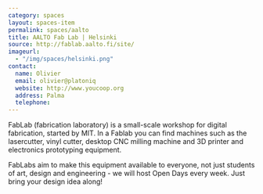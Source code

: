 ```yaml
---
category: spaces
layout: spaces-item
permalink: spaces/aalto
title: AALTO Fab Lab | Helsinki
source: http://fablab.aalto.fi/site/
imageurl: 
  - "/img/spaces/helsinki.png"
contact:
  name: Olivier
  email: olivier@platoniq
  website: http://www.youcoop.org
  address: Palma
  telephone:
---
```


FabLab (fabrication laboratory) is a small-scale workshop for digital fabrication, started by MIT. In a Fablab you can find machines such as the lasercutter, vinyl cutter, desktop CNC milling machine and 3D printer and electronics prototyping equipment.

FabLabs aim to make this equipment available to everyone, not just students of art, design and engineering - we will host Open Days every week. Just bring your design idea along!